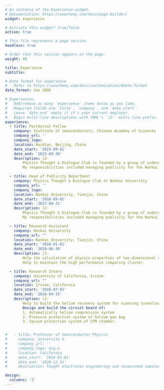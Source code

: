 ```yaml
---
# An instance of the Experience widget.
# Documentation: https://wowchemy.com/docs/page-builder/
widget: experience

# Activate this widget? true/false
active: true

# This file represents a page section.
headless: true

# Order that this section appears on the page.
weight: 40

title: Experience
subtitle:

# Date format for experience
#   Refer to https://wowchemy.com/docs/customization/#date-format
date_format: Jan 2006

# Experiences.
#   Add/remove as many `experience` items below as you like.
#   Required fields are `title`, `company`, and `date_start`.
#   Leave `date_end` empty if it's your current employer.
#   Begin multi-line descriptions with YAML's `|2-` multi-line prefix.
experience:
  - title: Postdoctal Fellow
    company: Institute of semiconductors, Chinese Academy of Sciences
    company_url: ''
    company_logo: 
    location: Haidian, Beijing, China
    date_start: '2023-09-01'
    date_end: '2025-09-30'
    description: |2-
        Physics Thought & Dialogue Club is founded by a group of undergraduate physics students. It is an academic community dedicated to critical thinking, open discussion, and philosophical reflection in physics. Through seminars, debates, and collaborative exploration, the society encourages rigorous inquiry into both foundational and emerging topics in physical science.
        My responsibilities included managing publicity for the Nankai University Physicist Tournament and overseeing the club’s official WeChat public account.

  - title: Head of Publicity Department
    company: Physics Thought & Dialogue Club at Nankai University
    company_url: ''
    company_logo: 
    location: Nankai University, Tianjin, China
    date_start: '2016-09-01'
    date_end: '2017-08-31'
    description: |2-
        Physics Thought & Dialogue Club is founded by a group of undergraduate physics students. It is an academic community dedicated to critical thinking, open discussion, and philosophical reflection in physics. Through seminars, debates, and collaborative exploration, the society encourages rigorous inquiry into both foundational and emerging topics in physical science.
        My responsibilities included managing publicity for the Nankai University Physicist Tournament and overseeing the club’s official WeChat public account.

  - title: Research Assistant
    company: Nankai University
    company_url: ""
    location: Nankai University, Tianjin, China
    date_start: '2016-01-01'
    date_end: '2018-06-30'
    description: |2-
        Help the calculation of physics properties of two-dimensional materials.\
        Help to maintain the high performance computing cluster.

  - title: Research Intern
    company: University of California, Irvine
    company_url: ""
    location: Irvine, California
    date_start: '2016-07-01'
    date_end: '2016-09-15'
    description: |2-
        Help to build the helium recovery system for scanning tunneling microscope (STM).\
        Design and build the circuit board of:
        1. Automatically helium compression system
        2. Pressure protection system of helium gas bag
        3. Vacuum protection system of STM chamber.


#   - title: Professor of Semiconductor Physics
#     company: University X
#     company_url: ''
#     company_logo: org-x
#     location: California
#     date_start: '2016-01-01'
#     date_end: '2020-12-31'
#     description: Taught electronic engineering and researched semiconductor physics.

design:
  columns: '2'
---
```

